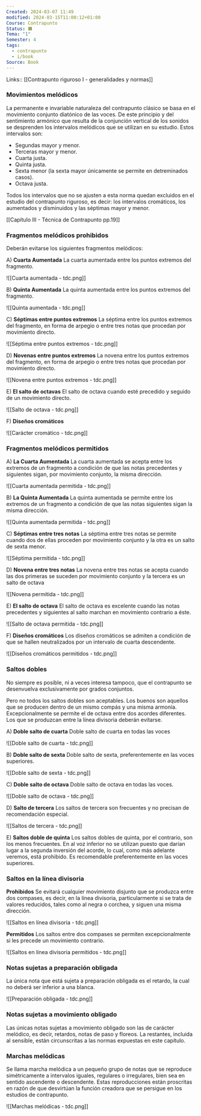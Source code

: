 ```yaml
---
Created: 2024-03-07 11:49
modified: 2024-03-15T11:00:12+01:00
Course: Contrapunto
Status: 🟧
Tema: "1"
Semester: 4
tags:
  - contrapunto
  - i/book
Source: Book
---
```

Links:: [[Contrapunto riguroso I -  generalidades y normas]]

### Movimientos melódicos

La permanente e invariable naturaleza del contrapunto clásico se basa en el movimiento conjunto diatónico de las voces. De este principio y del sentimiento armónico que resulta de la conjunción vertical de los sonidos se desprenden los intervalos melódicos que se utilizan en su estudio. Estos intervalos son:

- Segundas mayor y menor. 
- Terceras mayor y menor.
- Cuarta justa.
- Quinta justa.
- Sexta menor (la sexta mayor únicamente se permite en detreminados casos). 
- Octava justa.

Todos los intervalos que no se ajusten a esta norma quedan excluidos en el estudio del contrapunto riguroso, es decir: los intervalos cromáticos, los aumentados y disminuidos y las séptimas mayor y menor.

[[Capítulo III - Técnica de Contrapunto pp.19]]

### Fragmentos melódicos prohibidos

Deberán evitarse los siguientes fragmentos melódicos:

A) **Cuarta Aumentada**
La cuarta aumentada entre los puntos extremos del fragmento.

![[Cuarta aumentada - tdc.png]]

B) **Quinta Aumentada**
La quinta aumentada entre los puntos extremos del fragmento.

![[Quinta aumentada - tdc.png]]

C) **Séptimas entre puntos extremos**
La séptima entre los puntos extremos del fragmento, en forma de arpegio o entre tres notas que procedan por movimiento directo.

![[Séptima entre puntos extremos - tdc.png]]

D) **Novenas entre puntos extremos**
La novena entre los puntos extremos del fragmento, en forma de arpegio o entre tres notas que procedan por movimiento directo.

![[Novena entre puntos extremos - tdc.png]]

E) **El salto de octavas**
El salto de octava cuando esté precedido y seguido de un movimiento directo.

![[Salto de octava - tdc.png]]

F) **Diseños cromáticos**

![[Carácter cromático - tdc.png]]

### Fragmentos melódicos permitidos

A) **La Cuarta Aumentada**
La cuarta aumentada se acepta entre los extremos de un fragmento a condición de que las notas precedentes y siguientes sigan, por movimiento conjunto, la misma dirección.

![[Cuarta aumentada permitida - tdc.png]]

B) **La Quinta Aumentada**
La quinta aumentada se permite entre los extremos de un fragmento a condición de que las notas siguientes sigan la misma dirección.

![[Quinta aumentada permitida - tdc.png]]

C) **Séptimas entre tres notas**
La séptima entre tres notas se permite cuando dos de ellas proceden por movimiento conjunto y la otra es un salto de sexta menor.

![[Séptima permitida - tdc.png]]

D) **Novena entre tres notas**
La novena entre tres notas se acepta cuando las dos primeras se suceden por movimiento conjunto y la tercera es un salto de octava

![[Novena permitida - tdc.png]]

E) **El salto de octava**
El salto de octava es excelente cuando las notas precedentes y siguientes al salto marchan en movimiento contrario a éste.

![[Salto de octava permitida - tdc.png]]

F) **Diseños cromáticos**
Los diseños cromáticos se admiten a condición de que se hallen neutralizados por un intervalo de cuarta descendente.

![[Diseños cromáticos permitidos - tdc.png]]

### Saltos dobles

No siempre es posible, ni a veces interesa tampoco, que el contrapunto se desenvuelva exclusivamente por grados conjuntos.

Pero no todos los saltos dobles son aceptables. Los buenos son aquellos que se producen dentro de un mismo compás y una misma armonía. Excepcionalmente se permite el de octava entre dos acordes diferentes. Los que se produzcan entre la línea divisoria deberán evitarse.

A) **Doble salto de cuarta**
Doble salto de cuarta en todas las voces

![[Doble salto de cuarta - tdc.png]]

B) **Doble salto de sexta**
Doble salto de sexta, preferentemente en las voces superiores.

![[Doble salto de sexta - tdc.png]]

C) **Doble salto de octava**
Doble salto de octava en todas las voces.

![[Doble salto de octava - tdc.png]]

D) **Salto de tercera**
Los saltos de tercera son frecuentes y no precisan de recomendación especial.

![[Saltos de tercera - tdc.png]]

E) **Saltos doble de quinta**
Los saltos dobles de quinta, por el contrario, son los menos frecuentes. En al voz inferior no se utilizan puesto que darían lugar a la segunda inversión del acorde, lo cual, como más adelante veremos, está prohibido. Es recomendable preferentemente en las voces superiores.

### Saltos en la línea divisoria

**Prohibidos**
Se evitará cualquier movimiento disjunto que se produzca entre dos compases, es decir, en la línea divisoria, particularmente si se trata de valores reducidos, tales como al negra o corchea, y siguen una misma dirección.

![[Saltos en línea divisoria - tdc.png]]

**Permitidos**
Los saltos entre dos compases se permiten excepcionalmente si les precede un movimiento contrario.

![[Saltos en línea divisoria permitidos - tdc.png]]

### Notas sujetas a preparación obligada

La única nota que está sujeta a preparación obligada es el retardo, la cual no deberá ser inferior a una blanca.

![[Preparación obligada - tdc.png]]

### Notas sujetas a movimiento obligado

Las únicas notas sujetas a movimiento obligado son las de carácter melódico, es decir, retardos, notas de paso y floreos. La restantes, incluida al sensible, están circunscritas a las normas expuestas en este capítulo.

### Marchas melódicas

Se llama marcha melódica a un pequeño grupo de notas que se reproduce simétricamente a intervalos iguales, regulares o irregulares, bien sea en sentido ascendente o descendente. Estas reproducciones están proscritas en razón de que desvirtúan la función creadora que se persigue en los estudios de contrapunto.

![[Marchas melódicas - tdc.png]]

















